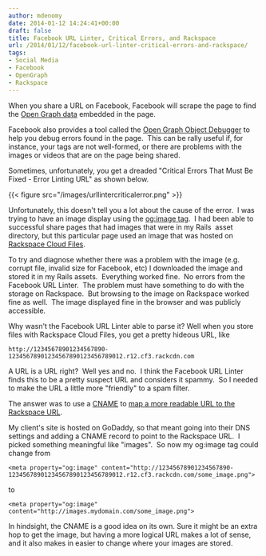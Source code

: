 ```yaml
---
author: mdenomy
date: 2014-01-12 14:24:41+00:00
draft: false
title: Facebook URL Linter, Critical Errors, and Rackspace
url: /2014/01/12/facebook-url-linter-critical-errors-and-rackspace/
tags:
- Social Media
- Facebook
- OpenGraph
- Rackspace
---
```


When you share a URL on Facebook, Facebook will scrape the page to find the [Open Graph data](https://developers.facebook.com/docs/web/tutorials/scrumptious/open-graph-object/) embedded in the page.

Facebook also provides a tool called the [Open Graph Object Debugger](https://developers.facebook.com/tools/debug/) to help you debug errors found in the page.  This can be rally useful if, for instance, your tags are not well-formed, or there are problems with the images or videos that are on the page being shared.

Sometimes, unfortunately, you get a dreaded "Critical Errors That Must Be Fixed - Error Linting URL" as shown below.

{{< figure src="/images/urllintercriticalerror.png" >}}

Unfortunately, this doesn't tell you a lot about the cause of the error.  I was trying to have an image display using the [og:image tag](http://ogp.me/).  I had been able to successful share pages that had images that were in my Rails  asset directory, but this particular page used an image that was hosted on [Rackspace Cloud Files](http://www.rackspace.com/cloud/files/).

To try and diagnose whether there was a problem with the image (e.g. corrupt file, invalid size for Facebook, etc) I downloaded the image and stored it in my Rails assets.  Everything worked fine.  No errors from the Facebook URL Linter.  The problem must have something to do with the storage on Rackspace.  But browsing to the image on Rackspace worked fine as well.  The image displayed fine in the browser and was publicly accessible.

Why wasn't the Facebook URL Linter able to parse it?
Well when you store files with Rackspace Cloud Files, you get a pretty hideous URL, like

    
    http://12345678901234567890-12345678901234567890123456789012.r12.cf3.rackcdn.com


A URL is a URL right?  Well yes and no.  I think the Facebook URL Linter finds this to be a pretty suspect URL and considers it spammy.  So I needed to make the URL a little more "friendly" to a spam filter.

The answer was to use a [CNAME](https://support.google.com/a/answer/112037?hl=en) to [map a more readable URL to the Rackspace URL](http://www.rackspace.com/blog/its-here-cloud-files-now-supports-cnames-for-cdn-enabled-content/).

My client's site is hosted on GoDaddy, so that meant going into their DNS settings and adding a CNAME record to point to the Rackspace URL.  I picked something meaningful like "images".  So now my og:image tag could change from

    
    <meta property="og:image" content="http://12345678901234567890-12345678901234567890123456789012.r12.cf3.rackcdn.com/some_image.png">


to

    
    <meta property="og:image" content="http://images.mydomain.com/some_image.png">


In hindsight, the CNAME is a good idea on its own. Sure it might be an extra hop to get the image, but having a more logical URL makes a lot of sense, and it also makes in easier to change where your images are stored.
